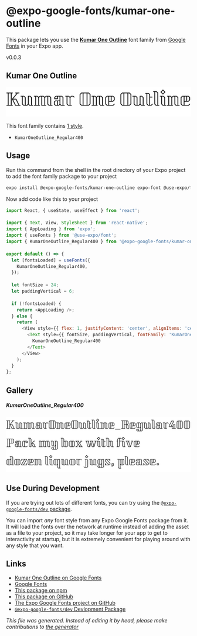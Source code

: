# @expo-google-fonts/kumar-one-outline

This package lets you use the [**Kumar One Outline**](https://fonts.google.com/specimen/Kumar+One+Outline) font family from [Google Fonts](https://fonts.google.com/) in your Expo app.

v0.0.3

## Kumar One Outline

![Kumar One Outline](./font-family.png)

This font family contains [1 style](#gallery).

- `KumarOneOutline_Regular400`

## Usage

Run this command from the shell in the root directory of your Expo project to add the font family package to your project
```sh
expo install @expo-google-fonts/kumar-one-outline expo-font @use-expo/font
```

Now add code like this to your project
```js
import React, { useState, useEffect } from 'react';

import { Text, View, StyleSheet } from 'react-native';
import { AppLoading } from 'expo';
import { useFonts } from '@use-expo/font';
import { KumarOneOutline_Regular400 } from '@expo-google-fonts/kumar-one-outline';

export default () => {
  let [fontsLoaded] = useFonts({
    KumarOneOutline_Regular400,
  });

  let fontSize = 24;
  let paddingVertical = 6;

  if (!fontsLoaded) {
    return <AppLoading />;
  } else {
    return (
      <View style={{ flex: 1, justifyContent: 'center', alignItems: 'center' }}>
        <Text style={{ fontSize, paddingVertical, fontFamily: 'KumarOneOutline_Regular400' }}>
          KumarOneOutline_Regular400
        </Text>
      </View>
    );
  }
};

```

## Gallery

##### KumarOneOutline_Regular400
![KumarOneOutline_Regular400](./b69d95adfdc90ffb8852e1828c7d227219b5374737613f23a88cfbb02439e915.ttf.png)


## Use During Development

If you are trying out lots of different fonts, you can try using the [`@expo-google-fonts/dev` package](https://github.com/expo/google-fonts/tree/master/font-packages/dev#readme).

You can import *any* font style from any Expo Google Fonts package from it. It will load the fonts
over the network at runtime instead of adding the asset as a file to your project, so it may take longer
for your app to get to interactivity at startup, but it is extremely convenient
for playing around with any style that you want.

## Links

- [Kumar One Outline on Google Fonts](https://fonts.google.com/specimen/Kumar+One+Outline)
- [Google Fonts](https://fonts.google.com/)
- [This package on npm](https://www.npmjs.com/package/@expo-google-fonts/kumar-one-outline)
- [This package on GitHub](https://github.com/expo/google-fonts/tree/master/font-packages/kumar-one-outline)
- [The Expo Google Fonts project on GitHub](https://github.com/expo/google-fonts)
- [`@expo-google-fonts/dev` Devlopment Package](https://github.com/expo/google-fonts/tree/master/font-packages/dev)


*This file was generated. Instead of editing it by head, please make contributions to [the generator](https://github.com/expo/google-fonts/tree/master/packages/generator)*
